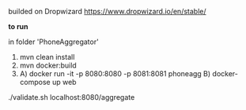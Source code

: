 builded on Dropwizard
https://www.dropwizard.io/en/stable/

**to run**

in folder 'PhoneAggregator'

1. mvn clean install
2. mvn docker:build
3.  A) docker run -it -p 8080:8080 -p 8081:8081 phoneagg
    B) docker-compose up web 


./validate.sh localhost:8080/aggregate

